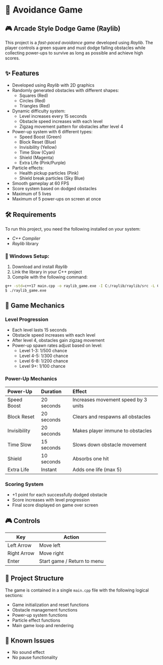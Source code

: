 # 🚀 Avoidance Game

## 🎮 Arcade Style Dodge Game (Raylib)

This project is a *fast-paced avoidance game* developed using *Raylib*. The player controls a green square and must dodge falling obstacles while collecting power-ups to survive as long as possible and achieve high scores.

## ✨ Features
- Developed using *Raylib* with 2D graphics
- Randomly generated obstacles with different shapes:
  - Squares (Red)
  - Circles (Red)
  - Triangles (Red)
- Dynamic difficulty system:
  - Level increases every 15 seconds
  - Obstacle speed increases with each level
  - Zigzag movement pattern for obstacles after level 4
- Power-up system with 6 different types:
  - Speed Boost (Green)
  - Block Reset (Blue)
  - Invisibility (Yellow)
  - Time Slow (Cyan)
  - Shield (Magenta)
  - Extra Life (Pink/Purple)
- Particle effects:
  - Health pickup particles (Pink)
  - Shield break particles (Sky Blue)
- Smooth gameplay at 60 FPS
- Score system based on dodged obstacles
- Maximum of 5 lives
- Maximum of 5 power-ups on screen at once

## 🛠 Requirements
To run this project, you need the following installed on your system:

- *C++ Compiler* 
- *Raylib* library

### 📌 Windows Setup:
1. Download and install *Raylib*
2. Link the library in your C++ project
3. Compile with the following command:
```sh
g++ -std=c++17 main.cpp -o raylib_game.exe -I C:/raylib/raylib/src -L C:/raylib/raylib/src -lraylib -lopengl32 -lgdi32 -lwinmm -lstdc++
$ ./raylib_game.exe
```

## 🎯 Game Mechanics

### Level Progression
- Each level lasts 15 seconds
- Obstacle speed increases with each level
- After level 4, obstacles gain zigzag movement
- Power-up spawn rates adjust based on level:
  - Level 1-3: 1/500 chance
  - Level 4-5: 1/300 chance
  - Level 6-8: 1/200 chance
  - Level 9+: 1/100 chance

### Power-Up Mechanics
| Power-Up | Duration | Effect |
|:---------|:---------|:-------|
| Speed Boost | 20 seconds | Increases movement speed by 3 units |
| Block Reset | 20 seconds | Clears and respawns all obstacles |
| Invisibility | 20 seconds | Makes player immune to obstacles |
| Time Slow | 15 seconds | Slows down obstacle movement |
| Shield | 10 seconds | Absorbs one hit |
| Extra Life | Instant | Adds one life (max 5) |

### Scoring System
- +1 point for each successfully dodged obstacle
- Score increases with level progression
- Final score displayed on game over screen

## 🎮 Controls
| Key | Action |
|-----|--------|
| Left Arrow | Move left |
| Right Arrow | Move right |
| Enter | Start game / Return to menu |

## 📂 Project Structure
The game is contained in a single `main.cpp` file with the following logical sections:

- Game initialization and reset functions
- Obstacle management functions
- Power-up system functions
- Particle effect functions
- Main game loop and rendering

## 🐞 Known Issues
- No sound effect
- No pause functionality
